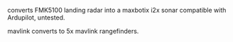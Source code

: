 converts FMK5100 landing radar into a maxbotix i2x sonar compatible with Ardupilot, untested.

mavlink converts to 5x mavlink rangefinders. 

